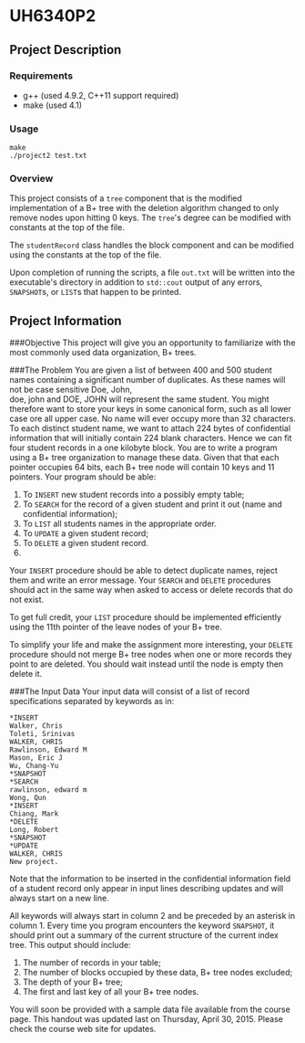 # UH6340P2

## Project Description

### Requirements

* g++ (used 4.9.2, C++11 support required)
* make (used 4.1)

### Usage
    make
    ./project2 test.txt

### Overview
This project consists of a `tree` component that is the modified implementation of a B+ tree with the deletion algorithm changed to only remove nodes upon hitting 0 keys.  The `tree`'s degree can be modified with constants at the top of the file.

The `studentRecord` class handles the block component and can be modified using the constants at the top of the file.

Upon completion of running the scripts, a file `out.txt` will be written into the executable's directory in addition to `std::cout` output of any errors, `SNAPSHOT`s, or `LIST`s that happen to be printed.

## Project Information

###Objective
This project will give you an opportunity to familiarize
with the most commonly used data organization, B+
trees.

###The Problem
You are given a list of between 400 and 500 student
names containing a significant number of duplicates.
As these names will not be case sensitive Doe, John, \
doe, john and DOE, JOHN will represent the same
student. You might therefore want to store your keys in
some canonical form, such as all lower case ore all
upper case. No name will ever occupy more than 32
characters. To each distinct student name, we want to
attach 224 bytes of confidential information that will
initially contain 224 blank characters. Hence we can fit
four student records in a one kilobyte block.
You are to write a program using a B+ tree
organization to manage these data. Given that that each
pointer occupies 64 bits, each B+ tree node will contain
10 keys and 11 pointers. Your program should be able:

1. To `INSERT` new student records into a possibly
empty table;
2. To `SEARCH` for the record of a given student
and print it out (name and confidential
information);
3. To `LIST` all students names in the appropriate
order.
4. To `UPDATE` a given student record;
5. To `DELETE` a given student record.
6. 
Your `INSERT` procedure should be able to detect
duplicate names, reject them and write an error
message. Your `SEARCH` and `DELETE` procedures should
act in the same way when asked to access or delete
records that do not exist.

To get full credit, your `LIST` procedure should be
implemented efficiently using the 11th pointer of the
leave nodes of your B+ tree.

To simplify your life and make the assignment
more interesting, your `DELETE` procedure should not
merge B+ tree nodes when one or more records they
point to are deleted. You should wait instead until the
node is empty then delete it.

###The Input Data
Your input data will consist of a list of record
specifications separated by keywords as in:

    *INSERT
    Walker, Chris
    Toleti, Srinivas
    WALKER, CHRIS
    Rawlinson, Edward M
    Mason, Eric J
    Wu, Chang‐Yu
    *SNAPSHOT
    *SEARCH
    rawlinson, edward m
    Wong, Qun
    *INSERT
    Chiang, Mark
    *DELETE
    Long, Robert
    *SNAPSHOT
    *UPDATE
    WALKER, CHRIS
    New project.

Note that the information to be inserted in the
confidential information field of a student record only
appear in input lines describing updates and will
always start on a new line.

All keywords will always start in column 2 and be
preceded by an asterisk in column 1. Every time you
program encounters the keyword `SNAPSHOT`, it should
print out a summary of the current structure of the
current index tree. This output should include:

1. The number of records in your table;
2. The number of blocks occupied by these data,
B+ tree nodes excluded;
3. The depth of your B+ tree;
4. The first and last key of all your B+ tree
nodes.

You will soon be provided with a sample data file
available from the course page.
This handout was updated last on Thursday, April
30, 2015. Please check the course web site for updates. 
